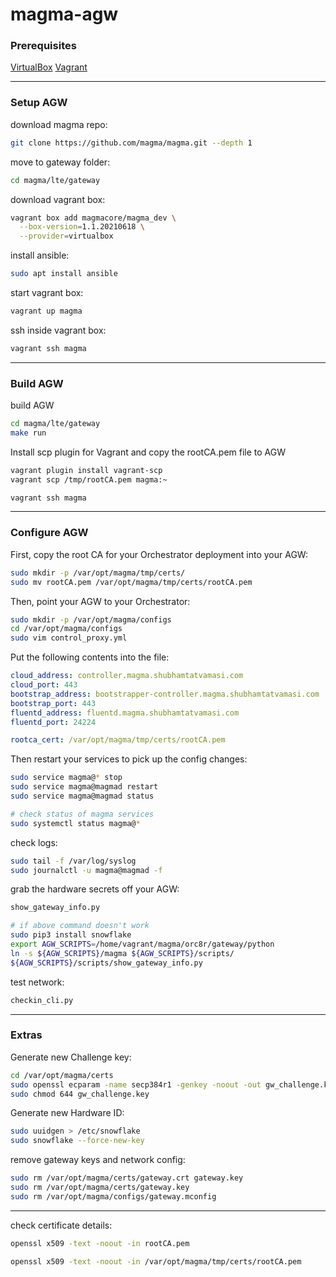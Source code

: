 # magma-agw

### Prerequisites

[VirtualBox](https://www.virtualbox.org) [Vagrant](https://vagrantup.com)

---

### Setup AGW

download magma repo:
```bash
git clone https://github.com/magma/magma.git --depth 1
```

move to gateway folder: 
```bash
cd magma/lte/gateway
```

download vagrant box:
```bash
vagrant box add magmacore/magma_dev \
  --box-version=1.1.20210618 \
  --provider=virtualbox
```

install ansible:
```bash
sudo apt install ansible
```

start vagrant box:
```bash
vagrant up magma
```

ssh inside vagrant box:
```bash
vagrant ssh magma
```
---

### Build AGW

build AGW
```bash
cd magma/lte/gateway
make run
```

Install scp plugin for Vagrant and copy the rootCA.pem file to AGW
```bash
vagrant plugin install vagrant-scp
vagrant scp /tmp/rootCA.pem magma:~

vagrant ssh magma
```
---

### Configure AGW

First, copy the root CA for your Orchestrator deployment into your AGW:
```bash
sudo mkdir -p /var/opt/magma/tmp/certs/
sudo mv rootCA.pem /var/opt/magma/tmp/certs/rootCA.pem
```

Then, point your AGW to your Orchestrator:
```bash
sudo mkdir -p /var/opt/magma/configs
cd /var/opt/magma/configs
sudo vim control_proxy.yml
```

Put the following contents into the file:
```yaml
cloud_address: controller.magma.shubhamtatvamasi.com
cloud_port: 443
bootstrap_address: bootstrapper-controller.magma.shubhamtatvamasi.com
bootstrap_port: 443
fluentd_address: fluentd.magma.shubhamtatvamasi.com
fluentd_port: 24224

rootca_cert: /var/opt/magma/tmp/certs/rootCA.pem
```

Then restart your services to pick up the config changes:
```bash
sudo service magma@* stop
sudo service magma@magmad restart
sudo service magma@magmad status

# check status of magma services
sudo systemctl status magma@*
```

check logs:
```bash
sudo tail -f /var/log/syslog
sudo journalctl -u magma@magmad -f
```

grab the hardware secrets off your AGW:
```bash
show_gateway_info.py

# if above command doesn't work
sudo pip3 install snowflake
export AGW_SCRIPTS=/home/vagrant/magma/orc8r/gateway/python
ln -s ${AGW_SCRIPTS}/magma ${AGW_SCRIPTS}/scripts/
${AGW_SCRIPTS}/scripts/show_gateway_info.py
```

test network:
```bash
checkin_cli.py
```

---

### Extras

Generate new Challenge key:
```bash
cd /var/opt/magma/certs
sudo openssl ecparam -name secp384r1 -genkey -noout -out gw_challenge.key
sudo chmod 644 gw_challenge.key
```

Generate new Hardware ID:
```bash
sudo uuidgen > /etc/snowflake
sudo snowflake --force-new-key
```

remove gateway keys and network config:
```bash
sudo rm /var/opt/magma/certs/gateway.crt gateway.key
sudo rm /var/opt/magma/certs/gateway.key
sudo rm /var/opt/magma/configs/gateway.mconfig
```
---

check certificate details:
```bash
openssl x509 -text -noout -in rootCA.pem

openssl x509 -text -noout -in /var/opt/magma/tmp/certs/rootCA.pem
```


